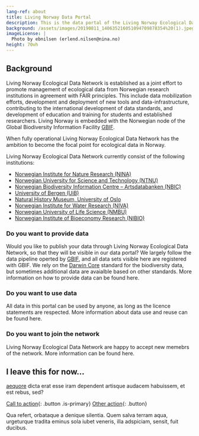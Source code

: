 ```yaml
---
lang-ref: about
title: Living Norway Data Portal
description: This is the data portal of the Living Norway Ecological Data Network. We work to facilitate FAIR management of ecological data to the benefit of society and science
background: /assets/images/20190811_140635216051094709878354%20(1).jpeg
imageLicense: |
  Photo by ebnilsen (erlend.nilsen@nina.no)
height: 70vh
---
```


## Background

Living Norway Ecological Data Network is established as a joint effort to promote management of ecological data from Norwegian research institutions in agreement with FAIR principles. This include data mobilization efforts, development and deployment of new tools and data-infrastructure, contributing to the international development of data standards, and development of education and training for students and established researchers. Living Norway is embedded with the Norwegian node of the Global Biodiversity Information Facility [GBIF](https://www.gbif.org).

When fully operational Living Norway Ecological Data Network has the ambition to become the focal point for ecological data in Norway.

Living Norway Ecological Data Network currently consist of the following institutions:

- [Norwegian Institute for Nature Research (NINA)](https://www.nina.no/)
- [Norwegian University for Science and Technology (NTNU)](https://www.ntnu.no/)
- [Norwegian Biodiversity Information Centre – Artsdatabanken (NBIC)](https://www.biodiversity.no/)
- [University of Bergen (UiB)](https://www.uib.no/)
- [Natural History Museum, University of Oslo](https://www.nhm.uio.no/)
- [Norwegian Institute for Water Research (NIVA)](https://www.niva.no/)
- [Norwegian University of Life Science (NMBU)](https://www.nmbu.no/)
- [Norwegian Institute of Bioeconomy Research (NIBIO)](https://www.nibio.no/)


### Do you want to provide data
Would you like to publish your data through Living Norway Ecological Data Network, so that they will be visible in our data portal? We largely follow the data pipeline operted by [GBIF](https://www.gbif.org), and all data sets visible here are registered with GBIF. We rely on the [Darwin Core](https://dwc.tdwg.org/terms/) standard for the biodiversity data, but sometimes additional data are avaialble based on other standards. More information on how to provide data can be found here.  


### Do you want to use data
All data in this portal can be used by anyone, as long as the licence statements are respected. More information about data use and reuse can be found here. 


### Do you want to join the network
Living Norway Ecological Data Network are happy to accept new memebrs of the network. More information can be found here. 


## I leave this for now...

[aequore](http://pete-munere.com/caeneus-dare.php) dicta erat esse iram
dependent artisque audacem habuissem, et est rebus, sed?

[Call to action](/data){: .button .is-primary} [Other action](/data){: .button}

Qua refert, orbataque a denique silentia. Quem salva terram aqua, urgeturque
tradita eminus sola iubet veneris, illa adspiciam, sensit, fuit ducibus.
